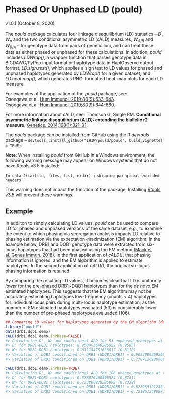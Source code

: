 <!-- README.md is generated from README.Rmd. Please edit that file -->

Phased Or Unphased LD (pould)
=============================

v1.0.1 (October 8, 2020)

The *pould* package calculates four linkage disequilibrium (LD)
statistics – *D<sup>’</sup>*, *W<sub>n</sub>* and the two conditional
asymmetric LD (cALD) measures, *W<sub>A/B</sub>* and *W<sub>B/A</sub>* –
for genotype data from pairs of genetic loci, and can treat these data
as either phased or unphased for these calculations. In addition,
*pould* includes *LDWrap()*, a wrapper function that parses genotype
data in BIGDAWG/PyPop input format or haplotype data in HaplObserve
output format, *LD.sign.test()*, which applies a sign test to LD values
for phased and unphased haplotypes generated by *LDWrap()* for a given
dataset, and *LD.heat.map()*, which generates PNG-formatted heat-map
plots for each LD measure.

For examples of the application of the *pould* package, see:<br>
Osoegawa et al. [Hum Immunol.
2019;80(9):633-643](https://doi.org/10.1016/j.humimm.2019.01.010).<br>
Osoegawa et al. [Hum Immunol.
2019;80(9):644-660](https://doi.org/10.1016/j.humimm.2019.05.018).

For more information about cALD, see: Thomson G, Single RM.
**Conditional asymmetric linkage disequilibrium (ALD): extending the
biallelic r2 measure.** [Genetics.
2014;198(1):321-31](https://doi.org/10.1534/genetics.114.165266).

The *pould* package can be installed from GitHub using the R *devtools*
package –
`devtools::install_github("IHIW/pould/pould", build_vignettes = TRUE)`.

**Note**: When installing *pould* from GitHub in a Windows environment,
the following warning message may appear on Windows systems that do not
have Rtools v3.5 installed:

`In untar2(tarfile, files, list, exdir) :`
`skipping pax global extended headers`

This warning does not impact the function of the package. Installing
[Rtools v3.5](https://cran.r-project.org/bin/windows/Rtools/) will
prevent these warnings.

Example
-------

In addiiton to simply calculating LD values, *pould* can be used to
compare LD for phased and unphased versions of the same dataset, e.g.,
to examine the extent to which phasing via segregation analysis impacts
LD relative to phasing estimation via the expectation-maximization (EM)
algorithm. In the example below, DRB1 and DQB1 genotype data were
extracted from six-locus haplotypes that had been phased using the EM
method ([Mack et al. Genes Immun.
2018](https://doi.org/10.1038/s41435-017-0006-8)). In the first
application of *cALD()*, that phasing information is ignored, and the EM
algorithm is applied to estimate haplotypes. In the second application
of *cALD()*, the original six-locus phasing information is retained.

By comparing the resulting LD values, it becomes clear that LD is
uniformly *lower* for the pre-phased DRB1\~DQB1 haplotypes than for the
*de novo* EM estimated haplotypes. This suggests that the EM algorithm
may not be accurately estimating haplotypes low-frequency (counts \< 4)
haplotypes for individual locus pairs during multi-locus haplotype
estimation, as the number of EM estimated haplotypes evaluated (53) is
considerably lower than the number of pre-phased haplotypes evaluaded
(106).

``` r
## Comparing LD values for haplotypes generated by the EM algorithm (default = unphased) to LD values for haplotypes for which phased is known.
library("pould")
data(drb1.dqb1.demo)
cALD(drb1.dqb1.demo,inPhase=FALSE)
#> Calculating D', Wn and conditional ALD for 53 unphased genotypes at the DRB1 and DQB1 loci.
#> D' for DRB1~DQB1 haplotypes: 0.958463648286022 (0.9585) 
#> Wn for DRB1~DQB1 haplotypes: 0.811184751666017 (0.8112) 
#> Variation of DQB1 conditioned on DRB1 (WDQB1/DRB1) = 0.903300936956993 (0.9033)
#> Variation of DRB1 conditioned on DQB1 (WDRB1/DQB1) = 0.778712698006812 (0.7787)

cALD(drb1.dqb1.demo,inPhase=TRUE)
#> Calculating D', Wn and conditional ALD for 106 phased genotypes at the DRB1 and DQB1 loci.
#> D' for DRB1~DQB1 haplotypes: 0.878076460805524 (0.8781) 
#> Wn for DRB1~DQB1 haplotypes: 0.733800978595899 (0.7338) 
#> Variation of DQB1 conditioned on DRB1 (WDQB1/DRB1) = 0.822989521285103 (0.823)
#> Variation of DRB1 conditioned on DQB1 (WDRB1/DQB1) = 0.721861349887199 (0.7219)
```
